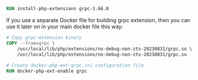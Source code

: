 
```Dockerfile
RUN install-php-extensions grpc-1.66.0
```

If you use a separate Docker file for building grpc extension, then you can use it later on in your main docker file this way:

```Dockerfile
# Copy grpc-extension binary  
COPY --from=grpc \  
    /usr/local/lib/php/extensions/no-debug-non-zts-20230831/grpc.so \  
    /usr/local/lib/php/extensions/no-debug-non-zts-20230831/grpc.so  
  
# Create docker-php-ext-grpc.ini configuration file  
RUN docker-php-ext-enable grpc
```
